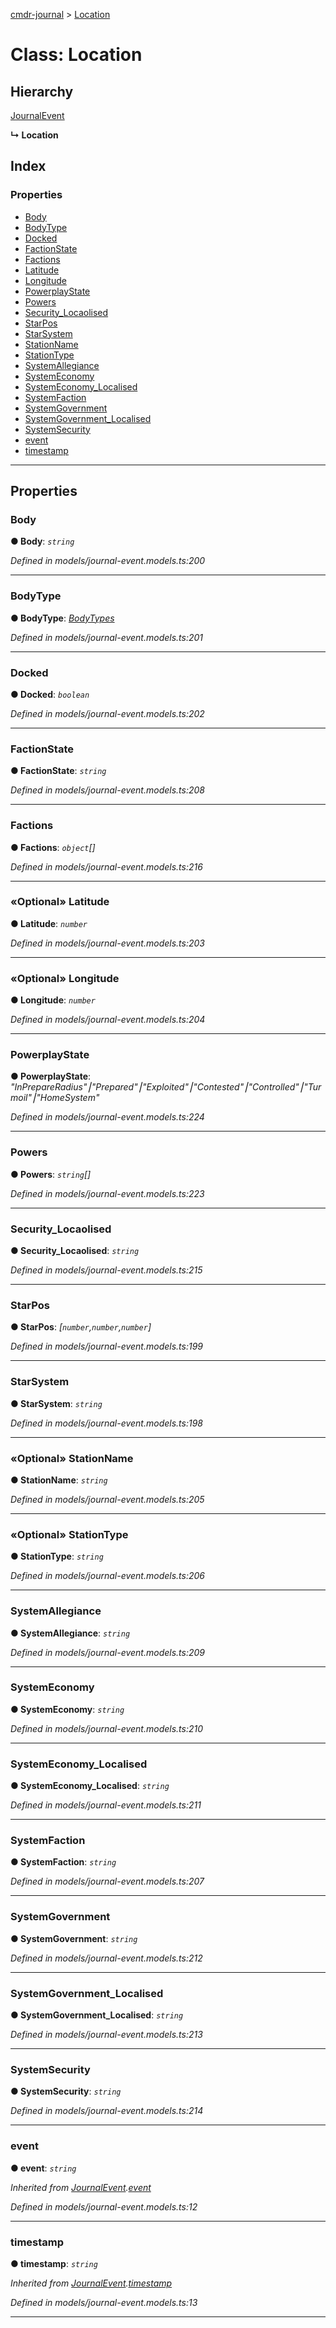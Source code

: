 [cmdr-journal](../README.md) > [Location](../classes/location.md)



# Class: Location

## Hierarchy


 [JournalEvent](journalevent.md)

**↳ Location**







## Index

### Properties

* [Body](location.md#body)
* [BodyType](location.md#bodytype)
* [Docked](location.md#docked)
* [FactionState](location.md#factionstate)
* [Factions](location.md#factions)
* [Latitude](location.md#latitude)
* [Longitude](location.md#longitude)
* [PowerplayState](location.md#powerplaystate)
* [Powers](location.md#powers)
* [Security_Locaolised](location.md#security_locaolised)
* [StarPos](location.md#starpos)
* [StarSystem](location.md#starsystem)
* [StationName](location.md#stationname)
* [StationType](location.md#stationtype)
* [SystemAllegiance](location.md#systemallegiance)
* [SystemEconomy](location.md#systemeconomy)
* [SystemEconomy_Localised](location.md#systemeconomy_localised)
* [SystemFaction](location.md#systemfaction)
* [SystemGovernment](location.md#systemgovernment)
* [SystemGovernment_Localised](location.md#systemgovernment_localised)
* [SystemSecurity](location.md#systemsecurity)
* [event](location.md#event)
* [timestamp](location.md#timestamp)



---
## Properties
<a id="body"></a>

###  Body

**●  Body**:  *`string`* 

*Defined in models/journal-event.models.ts:200*





___

<a id="bodytype"></a>

###  BodyType

**●  BodyType**:  *[BodyTypes](../enums/bodytypes.md)* 

*Defined in models/journal-event.models.ts:201*





___

<a id="docked"></a>

###  Docked

**●  Docked**:  *`boolean`* 

*Defined in models/journal-event.models.ts:202*





___

<a id="factionstate"></a>

###  FactionState

**●  FactionState**:  *`string`* 

*Defined in models/journal-event.models.ts:208*





___

<a id="factions"></a>

###  Factions

**●  Factions**:  *`object`[]* 

*Defined in models/journal-event.models.ts:216*





___

<a id="latitude"></a>

### «Optional» Latitude

**●  Latitude**:  *`number`* 

*Defined in models/journal-event.models.ts:203*





___

<a id="longitude"></a>

### «Optional» Longitude

**●  Longitude**:  *`number`* 

*Defined in models/journal-event.models.ts:204*





___

<a id="powerplaystate"></a>

###  PowerplayState

**●  PowerplayState**:  *"InPrepareRadius"⎮"Prepared"⎮"Exploited"⎮"Contested"⎮"Controlled"⎮"Turmoil"⎮"HomeSystem"* 

*Defined in models/journal-event.models.ts:224*





___

<a id="powers"></a>

###  Powers

**●  Powers**:  *`string`[]* 

*Defined in models/journal-event.models.ts:223*





___

<a id="security_locaolised"></a>

###  Security_Locaolised

**●  Security_Locaolised**:  *`string`* 

*Defined in models/journal-event.models.ts:215*





___

<a id="starpos"></a>

###  StarPos

**●  StarPos**:  *[`number`,`number`,`number`]* 

*Defined in models/journal-event.models.ts:199*





___

<a id="starsystem"></a>

###  StarSystem

**●  StarSystem**:  *`string`* 

*Defined in models/journal-event.models.ts:198*





___

<a id="stationname"></a>

### «Optional» StationName

**●  StationName**:  *`string`* 

*Defined in models/journal-event.models.ts:205*





___

<a id="stationtype"></a>

### «Optional» StationType

**●  StationType**:  *`string`* 

*Defined in models/journal-event.models.ts:206*





___

<a id="systemallegiance"></a>

###  SystemAllegiance

**●  SystemAllegiance**:  *`string`* 

*Defined in models/journal-event.models.ts:209*





___

<a id="systemeconomy"></a>

###  SystemEconomy

**●  SystemEconomy**:  *`string`* 

*Defined in models/journal-event.models.ts:210*





___

<a id="systemeconomy_localised"></a>

###  SystemEconomy_Localised

**●  SystemEconomy_Localised**:  *`string`* 

*Defined in models/journal-event.models.ts:211*





___

<a id="systemfaction"></a>

###  SystemFaction

**●  SystemFaction**:  *`string`* 

*Defined in models/journal-event.models.ts:207*





___

<a id="systemgovernment"></a>

###  SystemGovernment

**●  SystemGovernment**:  *`string`* 

*Defined in models/journal-event.models.ts:212*





___

<a id="systemgovernment_localised"></a>

###  SystemGovernment_Localised

**●  SystemGovernment_Localised**:  *`string`* 

*Defined in models/journal-event.models.ts:213*





___

<a id="systemsecurity"></a>

###  SystemSecurity

**●  SystemSecurity**:  *`string`* 

*Defined in models/journal-event.models.ts:214*





___

<a id="event"></a>

###  event

**●  event**:  *`string`* 

*Inherited from [JournalEvent](journalevent.md).[event](journalevent.md#event)*

*Defined in models/journal-event.models.ts:12*





___

<a id="timestamp"></a>

###  timestamp

**●  timestamp**:  *`string`* 

*Inherited from [JournalEvent](journalevent.md).[timestamp](journalevent.md#timestamp)*

*Defined in models/journal-event.models.ts:13*





___


